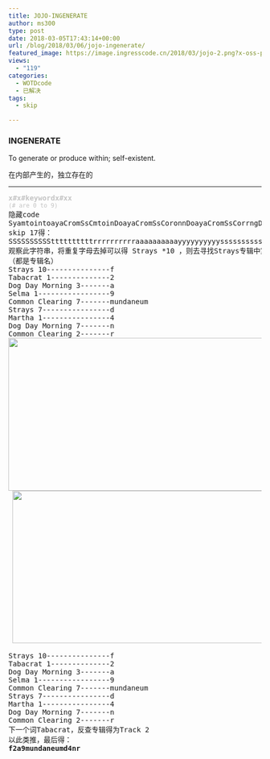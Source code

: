 ```yaml
---
title: JOJO-INGENERATE
author: ms300
type: post
date: 2018-03-05T17:43:14+00:00
url: /blog/2018/03/06/jojo-ingenerate/
featured_image: https://image.ingresscode.cn/2018/03/jojo-2.png?x-oss-process=image/resize,m_fill,w_530,h_220
views:
  - "119"
categories:
  - WOTDcode
  - 已解决
tags:
  - skip

---
```

### INGENERATE

<span data-sheets-value="{&quot;1&quot;:2,&quot;2&quot;:&quot;To generate or produce within; self-existent.&quot;}" data-sheets-userformat="{&quot;2&quot;:513,&quot;3&quot;:[null,0],&quot;12&quot;:0}">To generate or produce within; self-existent.</span>

在内部产生的，独立存在的

<!--more-->

* * *

<pre><span style="color: #c4c4c4;"><b>x#x#keywordx#xx</b></span>
<span style="color: #c4c4c4;"><small>(# are 0 to 9)</small></span>
隐藏code
<span data-sheets-value="{&quot;1&quot;:2,&quot;2&quot;:&quot;SyamtointoayaCromSsCmtoinDoayaCromSsCoronnDoayaCromSsCorrngDrayaCromSsCnrrngorryyCromSsCnrrngorrsylrgmSsCCrnngorrsylrgoSsCCrnnggrrsylagoSMolrnnggrrsylagoSaolaigggrrsylagotroeaigSDnrsylagottoeaigSDnisMlagothoaangSDnisMeaDotaoaangSanisMeaDntDorangSanisMeaDntDmraggSaniTMeaDntDmiygCSyniaMeaDntDmiygCtyiibMeyDntDmnySotyinaoeyDntDmnyeotMincoayanrDmgylmtMinroayaCromgymmtMinaoayaCrom&quot;}" data-sheets-userformat="{&quot;2&quot;:513,&quot;3&quot;:[null,0],&quot;12&quot;:0}">SyamtointoayaCromSsCmtoinDoayaCromSsCoronnDoayaCromSsCorrngDrayaCromSsCnrrngorryyCromSsCnrrngorrsylrgmSsCCrnngorrsylrgoSsCCrnnggrrsylagoSMolrnnggrrsylagoSaolaigggrrsylagotroeaigSDnrsylagottoeaigSDnisMlagothoaangSDnisMeaDotaoaangSanisMeaDntDorangSanisMeaDntDmraggSaniTMeaDntDmiygCSyniaMeaDntDmiygCtyiibMeyDntDmnySotyinaoeyDntDmnyeotMincoayanrDmgylmtMinroayaCromgymmtMinaoayaCrom</span>
skip 17得：
SSSSSSSSSSttttttttttrrrrrrrrrraaaaaaaaaayyyyyyyyyyssssssssssTabacratDDDooogggDDDaaayyyMMMooorrrnnniiinnngggSelmaCCCCCCCooooooommmmmmmmmmmmmmooooooonnnnnnnCCCCCCCllllllleeeeeeeaaaaaaarrrrrrriiiiiiinnnnnnngggggggSSSSSSStttttttrrrrrrraaaaaaayyyyyyysssssssMarthaDDDDDDDooooooogggggggDDDDDDDaaaaaaayyyyyyyMMMMMMMooooooorrrrrrrnnnnnnniiiiiiinnnnnnngggggggCCoommmmoonnCClleeaarriinngg
观察此字符串，将重复字母去掉可以得 Strays *10 ，则去寻找Strays专辑中第十首歌，首字母为F
（都是专辑名）
Strays 10---------------f
Tabacrat 1--------------2
Dog Day Morning 3-------a
Selma 1-----------------9
Common Clearing 7-------mundaneum
Strays 7----------------d
Martha 1----------------4
Dog Day Morning 7-------n
Common Clearing 2-------r
<a href="https://image.ingresscode.cn/2018/03/1.png"><img class="alignnone size-full wp-image-1542" src="https://image.ingresscode.cn/2018/03/1.png" alt="" width="970" height="304" srcset="https://image.ingresscode.cn/2018/03/1.png 970w, https://image.ingresscode.cn/2018/03/1.png?x-oss-process=image/resize,m_fill,w_300,h_94 300w, https://image.ingresscode.cn/2018/03/1.png?x-oss-process=image/resize,m_fill,w_768,h_241 768w, https://image.ingresscode.cn/2018/03/1.png?x-oss-process=image/resize,m_fill,w_700,h_220 700w, https://image.ingresscode.cn/2018/03/1.png?x-oss-process=image/resize,m_fill,w_240,h_75 240w" sizes="(max-width: 970px) 100vw, 970px" /></a>
 <a href="https://image.ingresscode.cn/2018/03/2.png"><img class="alignnone size-large wp-image-1543" src="https://image.ingresscode.cn/2018/03/2.png" alt="" width="960" height="303" srcset="https://image.ingresscode.cn/2018/03/2.png 960w, https://image.ingresscode.cn/2018/03/2.png?x-oss-process=image/resize,m_fill,w_300,h_95 300w, https://image.ingresscode.cn/2018/03/2.png?x-oss-process=image/resize,m_fill,w_768,h_242 768w, https://image.ingresscode.cn/2018/03/2.png?x-oss-process=image/resize,m_fill,w_700,h_220 700w, https://image.ingresscode.cn/2018/03/2.png?x-oss-process=image/resize,m_fill,w_240,h_75 240w" sizes="(max-width: 960px) 100vw, 960px" /></a> <a href="https://image.ingresscode.cn/2018/03/3.png"><img class="alignnone size-large wp-image-1544" src="https://image.ingresscode.cn/2018/03/3.png" alt="" width="654" height="302" srcset="https://image.ingresscode.cn/2018/03/3.png 654w, https://image.ingresscode.cn/2018/03/3.png?x-oss-process=image/resize,m_fill,w_300,h_139 300w" sizes="(max-width: 654px) 100vw, 654px" /></a></pre>

<pre>Strays 10---------------f
Tabacrat 1--------------2
Dog Day Morning 3-------a
Selma 1-----------------9
Common Clearing 7-------mundaneum
Strays 7----------------d
Martha 1----------------4
Dog Day Morning 7-------n
Common Clearing 2-------r
下一个词Tabacrat，反查专辑得为Track 2
以此类推，最后得：
<strong><span data-sheets-value="{&quot;1&quot;:2,&quot;2&quot;:&quot;f2a9mundaneumd4nr&quot;}" data-sheets-userformat="{&quot;2&quot;:513,&quot;3&quot;:[null,0],&quot;12&quot;:0}">f2a9mundaneumd4nr</span>
</strong></pre>

<audio style="display: none;" controls="controls"></audio>